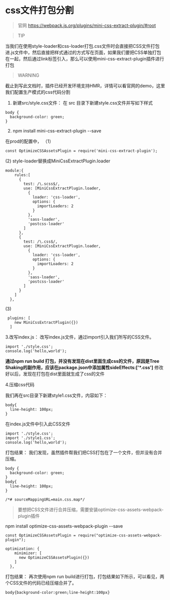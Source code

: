 # css文件打包分割

> 官网 https://webpack.js.org/plugins/mini-css-extract-plugin/#root

> TIP

当我们在使用style-loader和css-loader打包.css文件时会直接把CSS文件打包进.js文件中，然后直接把样式通过<style></style>的方式写在页面，如果我们要把CSS单独打包在一起，然后通过link标签引入，那么可以使用mini-css-extract-plugin插件进行打包

> WARNING

截止到写此文档时，插件已经开发环境支持HMR，详情可以看官网的demo，这里我们配置生产模式的css代码分割

1. 新建src/style.css文件： 在 src 目录下新建style.css文件并写如下样式

```
body {
  background-color: green;
}
```

2. npm install mini-css-extract-plugin --save

在prod的配置中，
（1）
```
const OptimizeCSSAssetsPlugin = require('mini-css-extract-plugin');
```

 (2) style-loader替换成MiniCssExtractPlugin.loader
```
module:{
    rules:[
      {
        test: /\.scss$/,
        use: [MiniCssExtractPlugin.loader,
          {
            loader: 'css-loader',
            options: {
              importLoaders: 2
            }
          },
          'sass-loader',
          'postcss-loader'
        ]
      },
      {
        test: /\.css$/,
        use: [MiniCssExtractPlugin.loader,
          {
            loader: 'css-loader',
            options: {
              importLoaders: 2
            }
          },
          'sass-loader',
          'postcss-loader'
        ]
      }
    ]
  },
```
(3)
```
 plugins: [
    new MiniCssExtractPlugin({})
  ]
```
3.改写index.js： 改写index.js文件，通过import引入我们所写的CSS文件。

```
import './style.css';
console.log('hello,world');
```

**通过npm run build 打包，并没有发现在dist里面生成css的文件，原因是Tree Shaking的副作用，应该在package.json中添加属性sideEffects:['*.css']**
修改好以后，发现在打包在dist里面就生成了css的文件

4.压缩css代码

我们再在src目录下新建style1.css文件，内容如下：

```
body{
  line-height: 100px;
}
```
在index.js文件中引入此CSS文件

```
import './style.css';
import './style1.css';
console.log('hello,world');
```


打包结果： 我们发现，虽然插件帮我们把CSS打包在了一个文件，但并没有合并压缩。

```
body {
  background-color: green;
}
body{
  line-height: 100px;
}

/*# sourceMappingURL=main.css.map*/
```

>要想把CSS文件进行合并压缩，需要安装optimize-css-assets-webpack-plugin插件

npm install optimize-css-assets-webpack-plugin --save

```
const OptimizeCSSAssetsPlugin = require("optimize-css-assets-webpack-plugin");

optimization: {
    minimizer: [
      new OptimizeCSSAssetsPlugin({})
    ]
  },
```

打包结果： 再次使用npm run build进行打包，打包结果如下所示，可以看见，两个CSS文件的代码已经压缩合并了。

```
body{background-color:green;line-height:100px}
```